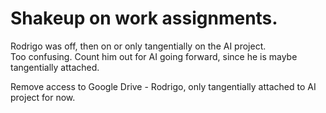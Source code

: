 # Shakeup on work assignments.  

Rodrigo was off, then on or only tangentially on the AI project.  
Too confusing. Count him out for AI going forward, since he is maybe tangentially attached.  

Remove access to Google Drive - Rodrigo, only tangentially attached to AI project for now.  

